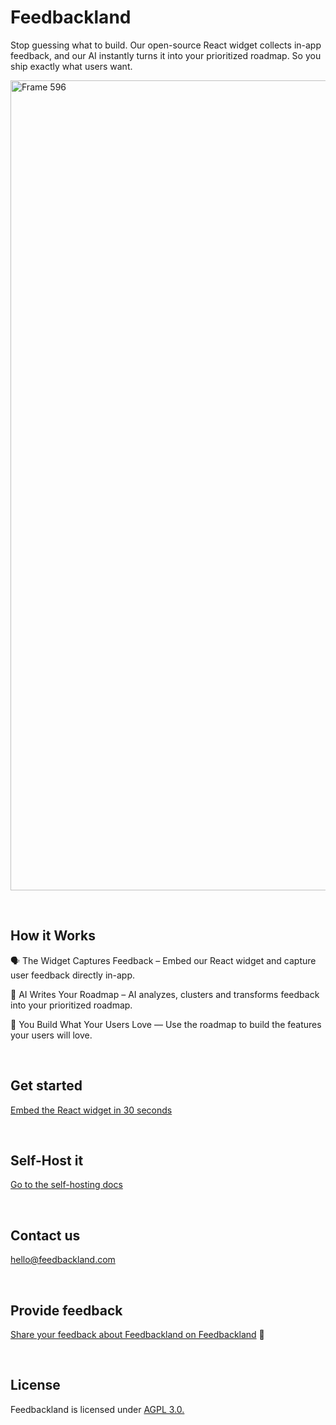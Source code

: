 # Feedbackland

Stop guessing what to build. Our open-source React widget collects in-app feedback, and our AI instantly turns it into your prioritized roadmap. So you ship exactly what users want.

<img width="2473" height="1296" alt="Frame 596" src="https://github.com/user-attachments/assets/8c972e35-b4ab-4868-9a6f-147818ac9ec8" />

&nbsp;

## How it Works

🗣️ The Widget Captures Feedback – Embed our React widget and capture user feedback directly in-app.

🤖 AI Writes Your Roadmap – AI analyzes, clusters and transforms feedback into your prioritized roadmap.

🚀 You Build What Your Users Love — Use the roadmap to build the features your users will love.

&nbsp;
&nbsp;

## Get started

[Embed the React widget in 30 seconds](http://feedbackland.com/#embed)

&nbsp;
&nbsp;

## Self-Host it

[Go to the self-hosting docs](https://github.com/feedbackland/feedbackland/blob/main/SELFHOSTING.md)

&nbsp;
&nbsp;

## Contact us

[hello@feedbackland.com](hello@feedbackland.com)

&nbsp;
&nbsp;

## Provide feedback

[Share your feedback about Feedbackland on Feedbackland](https://dogfood.feedbackland.com) 🙂

&nbsp;
&nbsp;

## License

Feedbackland is licensed under [AGPL 3.0.](https://github.com/feedbackland/feedbackland?tab=AGPL-3.0-1-ov-file)
